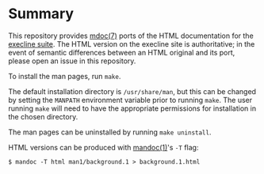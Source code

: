 # Summary

This repository provides [mdoc(7)](https://man.openbsd.org/mdoc.7)
ports of the HTML documentation for the [execline
suite](http://skarnet.org/software/execline/). The HTML version
on the execline site is authoritative; in the event of semantic
differences between an HTML original and its port, please open an
issue in this repository.

To install the man pages, run `make`.

The default installation directory is `/usr/share/man`, but this can
be changed by setting the `MANPATH` environment variable prior to
running `make`.  The user running `make` will need to have the
appropriate permissions for installation in the chosen directory.

The man pages can be uninstalled by running `make uninstall`.

HTML versions can be produced with
[mandoc(1)](https://man.openbsd.org/mandoc.1)'s `-T` flag:

```
$ mandoc -T html man1/background.1 > background.1.html
```
